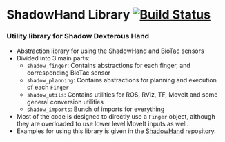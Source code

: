 # ShadowHand Library [![Build Status](https://travis-ci.com/kanishkaganguly/shadowlibs.svg?token=Q6CpHKtysiKmxPk3Lgqs&branch=master)](https://travis-ci.com/kanishkaganguly/shadowlibs)
### Utility library for Shadow Dexterous Hand

- Abstraction library for using the ShadowHand and BioTac sensors
- Divided into 3 main parts:
    - `shadow_finger`: Contains abstractions for each finger, and corresponding BioTac sensor
    - `shadow_planning`: Contains abstractions for planning and execution of each `Finger`
    - `shadow_utils`: Contains utilities for ROS, RViz, TF, MoveIt and some general conversion utilities
    - `shadow_imports`: Bunch of imports for everything
 - Most of the code is designed to directly use a `Finger` object, although they are overloaded to use lower level MoveIt inputs as well.
 - Examples for using this library is given in the [ShadowHand](https://github.com/kanishkaganguly/shadowhand) repository.

